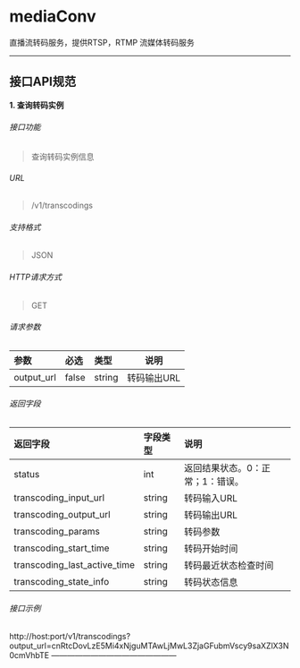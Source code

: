 # mediaConv
直播流转码服务，提供RTSP，RTMP 流媒体转码服务

---
接口API规范
---
**1\. 查询转码实例**
###### 接口功能
> 查询转码实例信息
###### URL
> /v1/transcodings

###### 支持格式
> JSON

###### HTTP请求方式
> GET

###### 请求参数
>
| 参数 | 必选 | 类型 | 说明 |
|:-----  |:-------|:-----|-----|
|output_url  |false|string|转码输出URL|

###### 返回字段
> 
|返回字段|字段类型|说明                              |
|:-----   |:------|:-----------------------------   |
|status   |int    |返回结果状态。0：正常；1：错误。   |
|transcoding_input_url  |string |转码输入URL                      |
|transcoding_output_url  |string |转码输出URL                      |
|transcoding_params  |string |转码参数                      |
|transcoding_start_time |string |转码开始时间                         |
|transcoding_last_active_time |string |转码最近状态检查时间                         |
|transcoding_state_info |string |转码状态信息                         |

###### 接口示例
http://host:port/v1/transcodings?output_url=cnRtcDovLzE5Mi4xNjguMTAwLjMwL3ZjaGFubmVscy9saXZlX3N0cmVhbTE
————————————————
